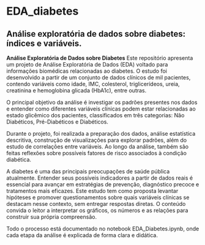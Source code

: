 # EDA_diabetes
Análise exploratória de dados sobre diabetes: índices e variáveis.
----------------------------------------------------------------------

**Análise Exploratória de Dados sobre Diabetes**
Este repositório apresenta um projeto de Análise Exploratória de Dados (EDA) voltado para informações biomédicas relacionadas ao diabetes. O estudo foi desenvolvido a partir de um conjunto de dados clínicos de mil pacientes, contendo variáveis como idade, IMC, colesterol, triglicerídeos, ureia, creatinina e hemoglobina glicada (HbA1c), entre outras.

O principal objetivo da análise é investigar os padrões presentes nos dados e entender como diferentes variáveis clínicas podem estar relacionadas ao estado glicêmico dos pacientes, classificados em três categorias: Não Diabéticos, Pré-Diabéticos e Diabéticos.

Durante o projeto, foi realizada a preparação dos dados, análise estatística descritiva, construção de visualizações para explorar padrões, além do estudo de correlações entre variáveis. Ao longo da análise, também são feitas reflexões sobre possíveis fatores de risco associados à condição diabética.

A diabetes é uma das principais preocupações de saúde pública atualmente. Entender seus possíveis indicadores a partir de dados reais é essencial para avançar em estratégias de prevenção, diagnóstico precoce e tratamentos mais eficazes. Este estudo tem como proposta levantar hipóteses e promover questionamentos sobre quais variáveis clínicas se destacam nesse contexto, sem entregar respostas diretas. O conteúdo convida o leitor a interpretar os gráficos, os números e as relações para construir sua própria compreensão.

Todo o processo está documentado no notebook EDA_Diabetes.ipynb, onde cada etapa da análise é explicada de forma clara e didática.
